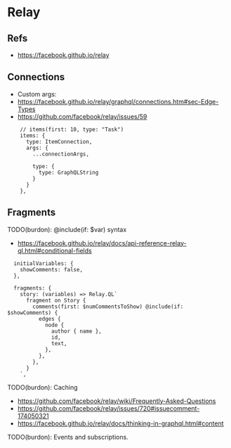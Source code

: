 # Relay


## Refs

- https://facebook.github.io/relay



## Connections

- Custom args:
- https://facebook.github.io/relay/graphql/connections.htm#sec-Edge-Types
- https://github.com/facebook/relay/issues/59

~~~~
    // items(first: 10, type: "Task")
    items: {
      type: ItemConnection,
      args: {
        ...connectionArgs,

        type: {
          type: GraphQLString
        }
      }
    },
~~~~


## Fragments

TODO(burdon): @include(if: $var) syntax
- https://facebook.github.io/relay/docs/api-reference-relay-ql.html#conditional-fields

~~~~
  initialVariables: {
    showComments: false,
  },

  fragments: {
    story: (variables) => Relay.QL`
      fragment on Story {
        comments(first: $numCommentsToShow) @include(if: $showComments) {
          edges {
            node {
              author { name },
              id,
              text,
            },
          },
        },
      }
    `,
~~~~




TODO(burdon): Caching
- https://github.com/facebook/relay/wiki/Frequently-Asked-Questions
- https://github.com/facebook/relay/issues/720#issuecomment-174050321
- https://facebook.github.io/relay/docs/thinking-in-graphql.html#content

TODO(burdon): Events and subscriptions.